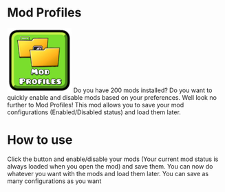 # Mod Profiles
<img src="logo.png" width="150" alt="the mod's logo" />
Do you have 200 mods installed? Do you want to quickly enable and disable mods based on your preferences. Well look no further to Mod Profiles! This mod allows you to save your mod configurations (Enabled/Disabled status) and load them later.

# How to use
Click the button and enable/disable your mods (Your current mod status is always loaded when you open the mod) and save them. You can now do whatever you want with the mods and load them later. You can save as many configurations as you want

